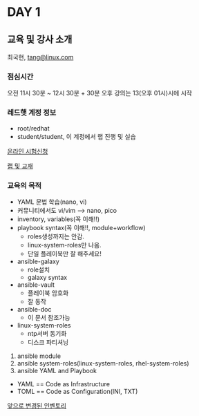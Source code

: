 # DAY 1

## 교육 및 강사 소개

최국현, tang@linux.com

### 점심시간

오전 11시 30분 ~ 12시 30분 + 30분 오후 강의는 13(오후 01시)시에 시작

### 레드햇 계정 정보

- root/redhat
- student/student, 이 계정에서 랩 진행 및 실습

[온라인 시험신청](https://rhtapps.redhat.com/individualexamscheduler/)

[랩 및 교재](https://rol.redhat.com)


### 교육의 목적

- YAML 문법 학습(nano, vi)
- 커뮤니티에서도 vi/vim --> nano, pico
- inventory, variables(꼭 이해!!)
- playbook syntax(꼭 이해!!, module+workflow)
  * roles생성까지는 안감.
  * linux-system-roles만 나옴.
  * 단일 플레이북만 잘 해주세요!
- ansible-galaxy 
  * role설치
  * galaxy syntax
- ansible-vault
  * 플레이북 암호화
  * 잘 동작
- ansible-doc
  * 이 문서 참조가능  
- linux-system-roles
  * ntp서버 동기화
  * 디스크 파티셔닝

1. ansible module
2. ansible system-roles(linux-system-roles, rhel-system-roles)
3. ansible YAML and Playbook

- YAML == Code as Infrastructure
- TOML == Code as Configuration(INI, TXT)


[앞으로 변경된 인벤토리](https://docs.ansible.com/ansible/latest/collections/ansible/builtin/toml_inventory.html#examples "이 내용은 책에는 없음")
